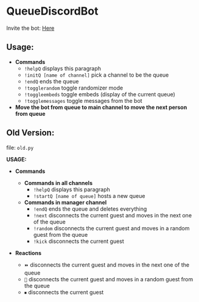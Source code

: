 # QueueDiscordBot

Invite the bot: [Here](https://discord.com/oauth2/authorize?client_id=859795533047922718&scope=bot&permissions=17827840)

## Usage:
- **Commands**
  - `!helpQ` displays this paragraph
  - `!initQ [name of channel]` pick a channel to be the queue
  - `!endQ` ends the queue
  - `!togglerandom` toggle randomizer mode
  - `!toggleembeds` toggle embeds (display of the current queue)
  - `!togglemessages` toggle messages from the bot
- **Move the bot from queue to main channel to move the next person from queue**    



## Old Version:

file: `old.py`

**USAGE:**
- **Commands**
    - **Commands in all channels**
        - `!helpQ` displays this paragraph
        - `!startQ [name of queue]` hosts a new queue
    - **Commands in manager channel**
        - `!endQ` ends the queue and deletes everything
        - `!next` disconnects the current guest and moves in the next one of the queue
        - `!random` disconnects the current guest and moves in a random guest from the queue
        - `!kick` disconnects the current guest

- **Reactions**
    - `⏩` disconnects the current guest and moves in the next one of the queue
    - `🔀` disconnects the current guest and moves in a random guest from the queue
    - `⏹` disconnects the current guest
    
